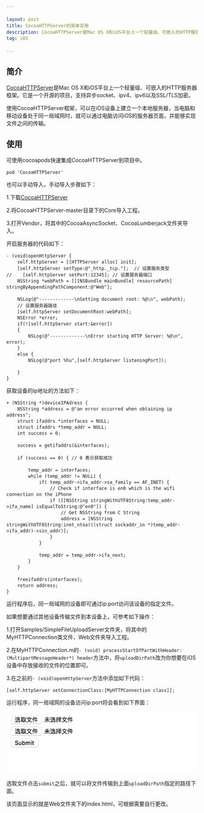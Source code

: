 ```yaml
---

layout: post
title: CocoaHTTPServer的简单实用
description: CocoaHTTPServer是Mac OS X和iOS平台上一个轻量级、可嵌入的HTTP服务器框架。它是一个开源的项目，支持异步socket、ipv4、ipv6以及SSL/TLS加密
tag: iOS

---
```



## 简介
[CocoaHTTPServer](https://github.com/robbiehanson/CocoaHTTPServer)是Mac OS X和iOS平台上一个轻量级、可嵌入的HTTP服务器框架。它是一个开源的项目，支持异步socket、ipv4、ipv6以及SSL/TLS加密。

使用CocoaHTTPServer框架，可以在iOS设备上建立一个本地服务器，当电脑和移动设备处于同一局域网时，就可以通过电脑访问iOS的服务器页面，并能够实现文件之间的传输。

## 使用
可使用cocoapods快速集成CocoaHTTPServer到项目中。

	pod 'CocoaHTTPServer'
	
也可以手动导入，手动导入步骤如下：

1.下载[CocoaHTTPServer](https://github.com/robbiehanson/CocoaHTTPServer)

2.将CocoaHTTPServer-master目录下的Core导入工程。 

3.打开Vendor，将其中的CocoaAsyncSocket、CocoaLumberjack文件夹导入。

开启服务器的代码如下：

	- (void)openHttpServer {
	    self.httpServer = [[HTTPServer alloc] init];
	    [self.httpServer setType:@"_http._tcp."];  // 设置服务类型
	//    [self.httpServer setPort:12345]; // 设置服务器端口
	    NSString *webPath = [[[NSBundle mainBundle] resourcePath] stringByAppendingPathComponent:@"Web"];
	    
	    NSLog(@"-------------\nSetting document root: %@\n", webPath);
	    // 设置服务器路径
	    [self.httpServer setDocumentRoot:webPath];
	    NSError *error;
	    if(![self.httpServer start:&error])
	    {
	        NSLog(@"-------------\nError starting HTTP Server: %@\n", error);
	    }
	    else {
	        NSLog(@"port %hu",[self.httpServer listeningPort]);
	        
	    }
	}
	
获取设备的ip地址的方法如下：

	+ (NSString *)deviceIPAdress {
	    NSString *address = @"an error occurred when obtaining ip address";
	    struct ifaddrs *interfaces = NULL;
	    struct ifaddrs *temp_addr = NULL;
	    int success = 0;
	    
	    success = getifaddrs(&interfaces);
	    
	    if (success == 0) { // 0 表示获取成功
	        
	        temp_addr = interfaces;
	        while (temp_addr != NULL) {
	            if( temp_addr->ifa_addr->sa_family == AF_INET) {
	                // Check if interface is en0 which is the wifi connection on the iPhone
	                if ([[NSString stringWithUTF8String:temp_addr->ifa_name] isEqualToString:@"en0"]) {
	                    // Get NSString from C String
	                    address = [NSString stringWithUTF8String:inet_ntoa(((struct sockaddr_in *)temp_addr->ifa_addr)->sin_addr)];
	                }
	            }
	            
	            temp_addr = temp_addr->ifa_next;
	        }
	    }
	    
	    freeifaddrs(interfaces);
	    return address;
	}
	
运行程序后，同一局域网的设备即可通过ip:port访问该设备的指定文件。

如果想要通过其他设备传输文件到本设备上，可参考如下操作：

1.打开Samples/SimpleFileUploadServer文件夹，将其中的MyHTTPConnection类文件、Web文件夹导入工程。 

2.在MyHTTPConnection.m的`- (void) processStartOfPartWithHeader:(MultipartMessageHeader*) header`方法中，将`uploadDirPath`改为你想要在iOS设备中存放接收的文件的位置即可。

3.在之前的`- (void)openHttpServer`方法中添加如下代码：

	[self.httpServer setConnectionClass:[MyHTTPConnection class]];
	
运行程序，同一局域网的设备访问ip:port将会看到如下界面：

![uploadfile](/images/cocoahttpserver/uploadfile.png)

选取文件点击`submit`之后，就可以将文件传输到上面`uploadDirPath`指定的路径下面。

该页面显示的就是Web文件夹下的index.html，可根据需要自行更改。

